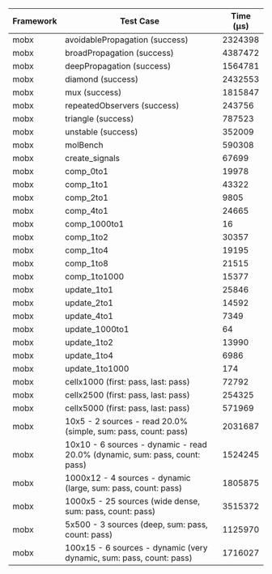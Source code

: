 | Framework | Test Case | Time (μs) |
| --- | --- | --- |
| mobx | avoidablePropagation (success) | 2324398 |
| mobx | broadPropagation (success) | 4387472 |
| mobx | deepPropagation (success) | 1564781 |
| mobx | diamond (success) | 2432553 |
| mobx | mux (success) | 1815847 |
| mobx | repeatedObservers (success) | 243756 |
| mobx | triangle (success) | 787523 |
| mobx | unstable (success) | 352009 |
| mobx | molBench | 590308 |
| mobx | create_signals | 67699 |
| mobx | comp_0to1 | 19978 |
| mobx | comp_1to1 | 43322 |
| mobx | comp_2to1 | 9805 |
| mobx | comp_4to1 | 24665 |
| mobx | comp_1000to1 | 16 |
| mobx | comp_1to2 | 30357 |
| mobx | comp_1to4 | 19195 |
| mobx | comp_1to8 | 21515 |
| mobx | comp_1to1000 | 15377 |
| mobx | update_1to1 | 25846 |
| mobx | update_2to1 | 14592 |
| mobx | update_4to1 | 7349 |
| mobx | update_1000to1 | 64 |
| mobx | update_1to2 | 13990 |
| mobx | update_1to4 | 6986 |
| mobx | update_1to1000 | 174 |
| mobx | cellx1000 (first: pass, last: pass) | 72792 |
| mobx | cellx2500 (first: pass, last: pass) | 254325 |
| mobx | cellx5000 (first: pass, last: pass) | 571969 |
| mobx | 10x5 - 2 sources - read 20.0% (simple, sum: pass, count: pass) | 2031687 |
| mobx | 10x10 - 6 sources - dynamic - read 20.0% (dynamic, sum: pass, count: pass) | 1524245 |
| mobx | 1000x12 - 4 sources - dynamic (large, sum: pass, count: pass) | 1805875 |
| mobx | 1000x5 - 25 sources (wide dense, sum: pass, count: pass) | 3515372 |
| mobx | 5x500 - 3 sources (deep, sum: pass, count: pass) | 1125970 |
| mobx | 100x15 - 6 sources - dynamic (very dynamic, sum: pass, count: pass) | 1716027 |
